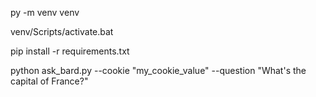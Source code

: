py -m venv venv

venv/Scripts/activate.bat

pip install -r requirements.txt

python ask_bard.py --cookie "my_cookie_value" --question "What's the capital of France?"
